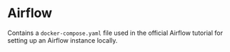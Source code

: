 # Airflow

Contains a `docker-compose.yaml` file used in the official Airflow tutorial for setting up an Airflow instance locally.